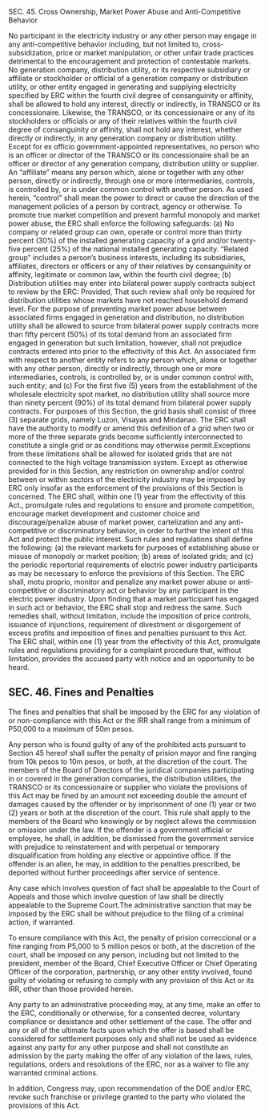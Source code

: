 SEC. 45. Cross Ownership, Market Power Abuse and Anti-Competitive Behavior

No participant in the electricity industry or any other person may engage in any anti-competitive behavior including, but
not limited to, cross-subsidization, price or market manipulation, or other unfair trade practices detrimental
to the encouragement and protection of contestable markets.
No generation company, distribution utility, or its respective subsidiary or affiliate or stockholder
or official of a generation company or distribution utility, or other entity engaged in generating and
supplying electricity specified by ERC within the fourth civil degree of consanguinity or affinity, shall be
allowed to hold any interest, directly or indirectly, in TRANSCO or its concessionaire. Likewise, the
TRANSCO, or its concessionaire or any of its stockholders or officials or any of their relatives within the
fourth civil degree of consanguinity or affinity, shall not hold any interest, whether directly or indirectly, in
any generation company or distribution utility. Except for ex officio government-appointed representatives,
no person who is an officer or director of the TRANSCO or its concessionaire shall be an officer or director
of any generation company, distribution utility or supplier.
An “affiliate” means any person which, alone or together with any other person, directly or
indirectly, through one or more intermediaries, controls, is controlled by, or is under common control with
another person. As used herein, “control” shall mean the power to direct or cause the direction of the
management policies of a person by contract, agency or otherwise.
To promote true market competition and prevent harmful monopoly and market power abuse, the
ERC shall enforce the following safeguards:
(a) No company or related group can own, operate or control more than thirty percent (30%) of
the installed generating capacity of a grid and/or twenty-five percent (25%) of the national
installed generating capacity. “Related group” includes a person’s business interests,
including its subsidiaries, affiliates, directors or officers or any of their relatives by
consanguinity or affinity, legitimate or common law, within the fourth civil degree;
(b) Distribution utilities may enter into bilateral power supply contracts subject to review by the
ERC: Provided, That such review shall only be required for distribution utilities whose
markets have not reached household demand level. For the purpose of preventing market
power abuse between associated firms engaged in generation and distribution, no distribution
utility shall be allowed to source from bilateral power supply contracts more than fifty percent
(50%) of its total demand from an associated firm engaged in generation but such limitation,
however, shall not prejudice contracts entered into prior to the effectivity of this Act. An
associated firm with respect to another entity refers to any person which, alone or together
with any other person, directly or indirectly, through one or more intermediaries, controls, is
controlled by, or is under common control with, such entity; and
(c) For the first five (5) years from the establishment of the wholesale electricity spot market, no
distribution utility shall source more than ninety percent (90%) of its total demand from
bilateral power supply contracts.
For purposes of this Section, the grid basis shall consist of three (3) separate grids, namely Luzon,
Visayas and Mindanao. The ERC shall have the authority to modify or amend this definition of a grid when
two or more of the three separate grids become sufficiently interconnected to constitute a single grid or as
conditions may otherwise permit.Exceptions from these limitations shall be allowed for isolated grids that are not connected to the
high voltage transmission system. Except as otherwise provided for in this Section, any restriction on
ownership and/or control between or within sectors of the electricity industry may be imposed by ERC only
insofar as the enforcement of the provisions of this Section is concerned.
The ERC shall, within one (1) year from the effectivity of this Act., promulgate rules and
regulations to ensure and promote competition, encourage market development and customer choice and
discourage/penalize abuse of market power, cartelization and any anti-competitive or discriminatory
behavior, in order to further the intent of this Act and protect the public interest. Such rules and regulations
shall define the following:
(a) the relevant markets for purposes of establishing abuse or misuse of monopoly or market
position;
(b) areas of isolated grids; and
(c) the periodic reportorial requirements of electric power industry participants as may be
necessary to enforce the provisions of this Section.
The ERC shall, motu proprio, monitor and penalize any market power abuse or anti-competitive
or discriminatory act or behavior by any participant in the electric power industry. Upon finding that a
market participant has engaged in such act or behavior, the ERC shall stop and redress the same. Such
remedies shall, without limitation, include the imposition of price controls, issuance of injunctions,
requirement of divestment or disgorgement of excess profits and imposition of fines and penalties pursuant
to this Act.
The ERC shall, within one (1) year from the effectivity of this Act, promulgate rules and
regulations providing for a complaint procedure that, without limitation, provides the accused party with
notice and an opportunity to be heard.

## SEC. 46. Fines and Penalties

The fines and penalties that shall be imposed by the ERC for any violation of or non-compliance with this Act or the IRR shall range from a minimum of P50,000 to a maximum of 50m pesos.

Any person who is found guilty of any of the prohibited acts pursuant to Section 45 hereof shall suffer the penalty of prision mayor and fine ranging from 10k pesos to 10m pesos, or both, at the discretion of the court.
The members of the Board of Directors of the juridical companies participating in or covered in
the generation companies, the distribution utilities, the TRANSCO or its concessionaire or supplier who
violate the provisions of this Act may be fined by an amount not exceeding double the amount of damages
caused by the offender or by imprisonment of one (1) year or two (2) years or both at the discretion of the
court. This rule shall apply to the members of the Board who knowingly or by neglect allows the
commission or omission under the law.
If the offender is a government official or employee, he shall, in addition, be dismissed from the
government service with prejudice to reinstatement and with perpetual or temporary disqualification from
holding any elective or appointive office.
If the offender is an alien, he may, in addition to the penalties prescribed, be deported without
further proceedings after service of sentence.

Any case which involves question of fact shall be appealable to the Court of Appeals and those which involve question of law shall be directly appealable to the Supreme Court.The administrative sanction that may be imposed by the ERC shall be without prejudice to the filing of a criminal action, if warranted.

To ensure compliance with this Act, the penalty of prision correccional or a fine ranging from P5,000 to 5 million pesos or both, at the discretion of the court, shall be imposed on any person, including but not limited to the president, member of the Board, Chief Executive Officer or Chief Operating Officer of the corporation, partnership, or any other entity
involved, found guilty of violating or refusing to comply with any provision of this Act or its IRR, other
than those provided herein.

Any party to an administrative proceeding may, at any time, make an offer to the ERC, conditionally or otherwise, for a consented decree, voluntary compliance or desistance and other settlement of the case. The offer and any or all of the ultimate facts upon which the offer is based shall be considered for settlement purposes only and shall not be used as evidence against any party for any other purpose and shall not constitute an admission by the party making the offer of any violation of the laws, rules, regulations, orders and resolutions of the ERC, nor as a waiver to file any warranted criminal actions. 

In addition, Congress may, upon recommendation of the DOE and/or ERC, revoke such franchise
or privilege granted to the party who violated the provisions of this Act.

